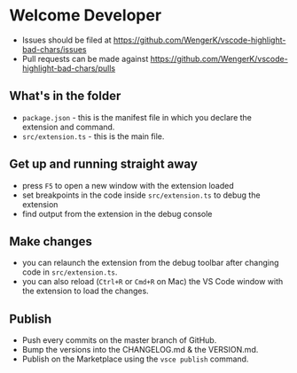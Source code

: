 # Welcome Developer

* Issues should be filed at
https://github.com/WengerK/vscode-highlight-bad-chars/issues
* Pull requests can be made against
https://github.com/WengerK/vscode-highlight-bad-chars/pulls

## What's in the folder

* `package.json` - this is the manifest file in which you declare the extension and command.
* `src/extension.ts` - this is the main file.

## Get up and running straight away

* press `F5` to open a new window with the extension loaded
* set breakpoints in the code inside `src/extension.ts` to debug the extension
* find output from the extension in the debug console

## Make changes

* you can relaunch the extension from the debug toolbar after changing code in `src/extension.ts`.
* you can also reload (`Ctrl+R` or `Cmd+R` on Mac) the VS Code window with the extension to load the changes.

## Publish

* Push every commits on the master branch of GitHub.
* Bump the versions into the CHANGELOG.md & the VERSION.md.
* Publish on the Marketplace using the `vsce publish` command.
